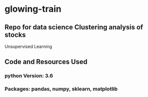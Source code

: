 # glowing-train
## Repo for data science Clustering analysis of stocks

Unsupervised Learning

## Code and Resources Used
### python Version: 3.6
### Packages: pandas, numpy, sklearn, matplotlib
